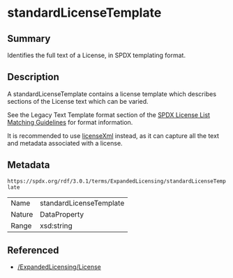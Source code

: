 <!-- Automatically generated by spec-parser v2.5.0 on 2024-08-10T18:46:28.607668+00:00 -->
<!-- SPDX-License-Identifier: Community-Spec-1.0 -->

# standardLicenseTemplate

## Summary

Identifies the full text of a License, in SPDX templating format.


## Description

A standardLicenseTemplate contains a license template which describes sections
of the License text which can be varied.

See the Legacy Text Template format section of the
[SPDX License List Matching Guidelines](../../../annexes/license-matching-guidelines-and-templates.md)
for format information.

It is recommended to use [licenseXml](./licenseXml.md) instead, as it can
capture all the text and metadata associated with a license.


## Metadata

`https://spdx.org/rdf/3.0.1/terms/ExpandedLicensing/standardLicenseTemplate`


| | |
|---|---|
| Name | standardLicenseTemplate |
| Nature | DataProperty |
| Range | xsd:string |




## Referenced

- [/ExpandedLicensing/License](../../ExpandedLicensing/Classes/License.md)


